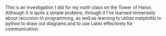 This is an investigation I did for my math class on the Tower of Hanoi. Although it is quite a simple problme, through it I've learned immensely about recursion in programming, as well as learning to utilize matplotlib in python to draw out diagrams and to use Latex effectively for communication. 

